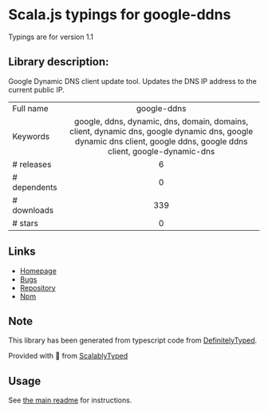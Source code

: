 
# Scala.js typings for google-ddns

Typings are for version 1.1

## Library description:
Google Dynamic DNS client update tool. Updates the DNS IP address to the current public IP.

|                    |                 |
| ------------------ | :-------------: |
| Full name          | google-ddns |
| Keywords           | google, ddns, dynamic, dns, domain, domains, client, dynamic dns, google dynamic dns, google dynamic dns client, google ddns, google ddns client, google-dynamic-dns |
| # releases         | 6 |
| # dependents       | 0 |
| # downloads        | 339 |
| # stars            | 0 |

## Links
- [Homepage](https://github.com/DEDAjs/google-ddns#readme)
- [Bugs](https://github.com/DEDAjs/google-ddns/issues)
- [Repository](https://github.com/DEDAjs/google-ddns)
- [Npm](https://www.npmjs.com/package/google-ddns)
    


## Note
This library has been generated from typescript code from [DefinitelyTyped](https://definitelytyped.org).

Provided with :purple_heart: from [ScalablyTyped](https://github.com/oyvindberg/ScalablyTyped)

## Usage
See [the main readme](../../readme.md) for instructions.



